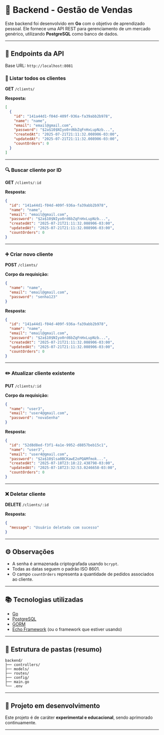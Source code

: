 # 🧠 Backend - Gestão de Vendas

Este backend foi desenvolvido em **Go** com o objetivo de aprendizado pessoal. Ele fornece uma API REST para gerenciamento de um mercado genérico, utilizando **PostgreSQL** como banco de dados.

---

## 🔌 Endpoints da API

Base URL: `http://localhost:8081`

### 📄 Listar todos os clientes

**GET** `/clients/`

**Resposta:**

```json
[
  {
    "id": "141a44d1-f04d-409f-936a-fa39abb2b978",
    "name": "name",
    "email": "email@gmail.com",
    "password": "$2a$10$NIyo0rd6bZqFnHxLupNzb...",
    "createdAt": "2025-07-21T21:11:32.008906-03:00",
    "updatedAt": "2025-07-21T21:11:32.008906-03:00",
    "countOrders": 0
  }
]
````

---

### 🔍 Buscar cliente por ID

**GET** `/clients/:id`

**Resposta:**

```json
{
  "id": "141a44d1-f04d-409f-936a-fa39abb2b978",
  "name": "name",
  "email": "email@gmail.com",
  "password": "$2a$10$NIyo0rd6bZqFnHxLupNzb...",
  "createdAt": "2025-07-21T21:11:32.008906-03:00",
  "updatedAt": "2025-07-21T21:11:32.008906-03:00",
  "countOrders": 0
}
```

---

### ➕ Criar novo cliente

**POST** `/clients/`

**Corpo da requisição:**

```json
{
  "name": "name",
  "email": "email@gmail.com",
  "password": "senha123"
}
```

**Resposta:**

```json
{
  "id": "141a44d1-f04d-409f-936a-fa39abb2b978",
  "name": "name",
  "email": "email@gmail.com",
  "password": "$2a$10$NIyo0rd6bZqFnHxLupNzb...",
  "createdAt": "2025-07-21T21:11:32.008906-03:00",
  "updatedAt": "2025-07-21T21:11:32.008906-03:00",
  "countOrders": 0
}
```

---

### ✏️ Atualizar cliente existente

**PUT** `/clients/:id`

**Corpo da requisição:**

```json
{
  "name": "user3",
  "email": "user4@gmail.com",
  "password": "novaSenha"
}
```

**Resposta:**

```json
{
  "id": "52d8d8ed-f3f1-4a1e-9952-d8857beb15c1",
  "name": "user3",
  "email": "user4@gmail.com",
  "password": "$2a$10$lsa0BCKawE2oPQAMfmok...",
  "createdAt": "2025-07-18T23:18:22.438798-03:00",
  "updatedAt": "2025-07-18T23:32:53.0246658-03:00",
  "countOrders": 0
}
```

---

### ❌ Deletar cliente

**DELETE** `/clients/:id`

**Resposta:**

```json
{
  "message": "Usuário deletado com sucesso"
}
```

---

## ⚙️ Observações

* A senha é armazenada criptografada usando `bcrypt`.
* Todas as datas seguem o padrão ISO 8601.
* O campo `countOrders` representa a quantidade de pedidos associados ao cliente.

---

## 📚 Tecnologias utilizadas

* [Go](https://golang.org/)
* [PostgreSQL](https://www.postgresql.org/)
* [GORM](https://gorm.io/)
* [Echo Framework](https://echo.labstack.com/) (ou o framework que estiver usando)

---

## 📁 Estrutura de pastas (resumo)

```
backend/
├── controllers/
├── models/
├── routes/
├── config/
├── main.go
└── .env
```

---

## 🚧 Projeto em desenvolvimento

Este projeto é de caráter **experimental e educacional**, sendo aprimorado continuamente.

---

